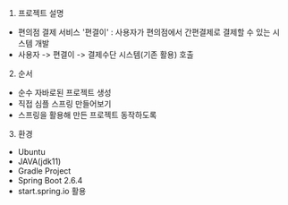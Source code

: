 

1. 프로젝트 설명 
- 편의점 결제 서비스 '편결이' : 사용자가 편의점에서 간편결제로 결제할 수 있는 시스템 개발
- 사용자 -> 편결이 -> 결제수단 시스템(기존 활용) 호출

2. 순서
- 순수 자바로된 프로젝트 생성
- 직접 심플 스프링 만들어보기
- 스프링을 활용해 만든 프로젝트 동작하도록

3. 환경
- Ubuntu
- JAVA(jdk11)
- Gradle Project
- Spring Boot 2.6.4
- start.spring.io 활용

